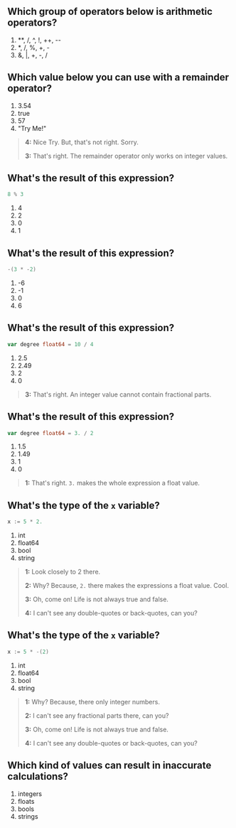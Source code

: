 ## Which group of operators below is arithmetic operators?
1. **, /, ^, !, ++, --
2. *, /, %, +, - 
3. &, |, +, -, /


## Which value below you can use with a remainder operator?
1. 3.54
2. true
3. 57 
4. "Try Me!"

> **4:** Nice Try. But, that's not right. Sorry.
>
> **3:** That's right. The remainder operator only works on integer values.
>


## What's the result of this expression?
```go
8 % 3
```
1. 4
2. 2 
3. 0
4. 1 

## What's the result of this expression?
```go
-(3 * -2)
```
1. -6
2. -1
3. 0
4. 6 


## What's the result of this expression?
```go
var degree float64 = 10 / 4
```
1. 2.5
2. 2.49
3. 2 
4. 0

> **3:** That's right. An integer value cannot contain fractional parts.
>


## What's the result of this expression?
```go
var degree float64 = 3. / 2
```
1. 1.5 
2. 1.49
3. 1
4. 0

> **1:** That's right. `3.` makes the whole expression a float value.
>


## What's the type of the `x` variable?
```go
x := 5 * 2.
```
1. int
2. float64 
3. bool
4. string

> **1:** Look closely to 2 there.
>
> **2:** Why? Because, `2.` there makes the expressions a float value. Cool.
>
> **3:** Oh, come on! Life is not always true and false.
>
> **4:** I can't see any double-quotes or back-quotes, can you?
>


## What's the type of the `x` variable?
```go
x := 5 * -(2)
```
1. int 
2. float64
3. bool
4. string

> **1:** Why? Because, there only integer numbers.
>
> **2:** I can't see any fractional parts there, can you?
>
> **3:** Oh, come on! Life is not always true and false.
>
> **4:** I can't see any double-quotes or back-quotes, can you?
>


## Which kind of values can result in inaccurate calculations?
1. integers
2. floats 
3. bools
4. strings
